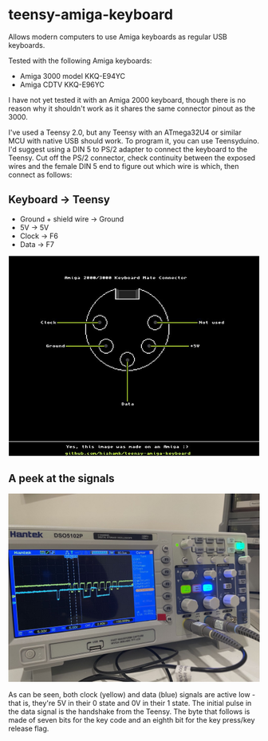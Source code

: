 # teensy-amiga-keyboard
Allows modern computers to use Amiga keyboards as regular USB keyboards.

Tested with the following Amiga keyboards:

- Amiga 3000 model KKQ-E94YC
- Amiga CDTV KKQ-E96YC

I have not yet tested it with an Amiga 2000 keyboard, though there is no reason why it shouldn't work as it shares the same connector pinout as the 3000.

I've used a Teensy 2.0, but any Teensy with an ATmega32U4 or similar MCU with native USB should work. To program it, you can use Teensyduino.
I'd suggest using a DIN 5 to PS/2 adapter to connect the keyboard to the Teensy. Cut off the PS/2 connector, check continuity between the exposed wires and the female DIN 5 end to figure out which wire is which, then connect as follows:

## Keyboard -> Teensy
- Ground + shield wire -> Ground
- 5V -> 5V
- Clock -> F6
- Data -> F7

![Amiga 2000/3000 keyboard connector pinout](2k3k-keyboard-connector.jpg)


## A peek at the signals
![Keyboard signals](amiga_keyboard_oscope.jpg)

As can be seen, both clock (yellow) and data (blue) signals are active low - that is, they're 5V in their 0 state and 0V in their 1 state. The initial pulse in the data signal is the handshake from the Teensy. The byte that follows is made of seven bits for the key code and an eighth bit for the key press/key release flag.
